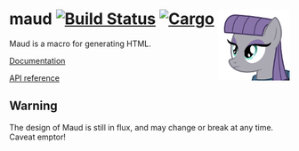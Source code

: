 # <img align="right" src="maud.png" alt="HTML5 rocks." title="HTML5 rocks."> maud [![Build Status](https://img.shields.io/travis/lfairy/maud.svg)](http://travis-ci.org/lfairy/maud) [![Cargo](https://img.shields.io/crates/v/maud.svg)](https://crates.io/crates/maud)

Maud is a macro for generating HTML.

[Documentation]

[API reference]

[Documentation]: http://lfairy.gitbooks.io/maud/content/index.html
[API reference]: https://lambda.xyz/maud/maud/

## Warning

The design of Maud is still in flux, and may change or break at any time. Caveat emptor!
